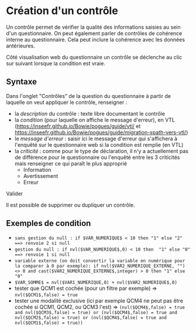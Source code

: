 # Création d'un contrôle

Un contrôle permet de vérifier la qualité des informations saisies au sein d'un questionnaire. On peut également parler de contrôles de cohérence interne au questionnaire. Cela peut inclure la cohérence avec les données antérieures.

Côté visualisation web du questionnaire un contrôle se déclenche au clic sur suivant lorsque la condition est vraie.

## Syntaxe

Dans l'onglet "Contrôles" de la question du questionnaire à partir de laquelle on veut appliquer le contrôle, renseigner :

- la _description_ du contrôle : texte libre documentant le contrôle
- la _condition_ (pour laquelle on affiche le message d'erreur), en VTL (<https://inseefr.github.io/Bowie/pogues/guide/vtl/> et <https://inseefr.github.io/Bowie/pogues/guide/migration-xpath-vers-vtl/>)
- le _message d'erreur_ : saisir ici le message d'erreur qui s'affichera à l'enquêté sur le questionnaire web si la condition est remplie (en VTL)
- la _criticité_ : comme pour le type de déclaration, il n'y a actuellement pas de différence pour le questionnaire ou l'enquêté entre les 3 criticités mais renseigner ce qui paraît le plus approprié
  - Information
  - Avertissement
  - Erreur

Valider

Il est  possible de supprimer ou dupliquer un contrôle.

## Exemples de condition

- `sans gestion du null : if $VAR_NUMERIQUE$ < 10 then "1" else "2" ==> renvoie 2 si null`
- `gestion du null : if nvl($VAR_NUMERIQUE$,0) < 10 then  "1" else "0" ==> renvoie 1 si null`
- `variable externe (on doit convertir la variable en numérique pour la comparer à 0 par exemple): if nvl($VAR2_NUMERIQUE_EXTERNE, "") <> 0 and cast($VAR2_NUMERIQUE_EXTERNE$,integer) > 0 then "1" else "0"`
- `$VAR_SOMME$ = nvl($VAR1_NUMERIQUE,0) + nvl($VAR2_NUMERIQUE$,0)`
- tester que QCM1 est cochée (pour un filtre par exemple) =>  `nvl($QCM1$,false) = true`
- tester une modalité exclusive (ici par exemple QCM4 ne peut pas être cochée si QCM1, QCM2, ou QCM3 l'est) => `(nvl($QCM4$,false) = true and nvl($QCM3$,false) = true) or (nvl($QCM4$,false) = true and nvl($QCM2$,false) = true) or (nvl($QCM4$,false) = true and nvl($QCM1$,false) = true))`
